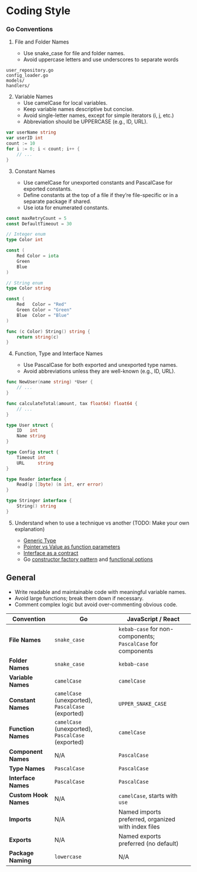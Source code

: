 # Coding Style

### Go Conventions

1. File and Folder Names

    * Use snake_case for file and folder names.
    * Avoid uppercase letters and use underscores to separate words

```
user_repository.go
config_loader.go
models/
handlers/
```

2. Variable Names
    * Use camelCase for local variables.
    * Keep variable names descriptive but concise.
    * Avoid single-letter names, except for simple iterators (i, j, etc.)
    * Abbreviation should be UPPERCASE (e.g., ID, URL).

```go
var userName string
var userID int
count := 10
for i := 0; i < count; i++ {
    // ...
}
```

3. Constant Names

    * Use camelCase for unexported constants and PascalCase for exported constants.
    * Define constants at the top of a file if they’re file-specific or in a separate package if shared.
    * Use iota for enumerated constants.

```go
const maxRetryCount = 5
const DefaultTimeout = 30

// Integer enum
type Color int

const (
    Red Color = iota
    Green
    Blue
)

// String enum
type Color string

const (
    Red   Color = "Red"
    Green Color = "Green"
    Blue  Color = "Blue"
)

func (c Color) String() string {
    return string(c)
}
```

4. Function, Type and Interface Names

    * Use PascalCase for both exported and unexported type names.
    * Avoid abbreviations unless they are well-known (e.g., ID, URL).

```go
func NewUser(name string) *User {
    // ...
}

func calculateTotal(amount, tax float64) float64 {
    // ...
}

type User struct {
    ID   int
    Name string
}

type Config struct {
    Timeout int
    URL     string
}

type Reader interface {
    Read(p []byte) (n int, err error)
}

type Stringer interface {
    String() string
}
```

5. Understand when to use a technique vs another (TODO: Make your own explanation)

    * [Generic Type](https://www.youtube.com/watch?v=WpTKqnfp5dY)
    * [Pointer vs Value as function parameters](https://www.youtube.com/watch?v=3WsEDZRif6U)
    * [Interface as a contract](https://www.youtube.com/watch?v=rH0bpx7I2Dk)
    * Go [constructor factory pattern](https://refactoring.guru/design-patterns/factory-method/go/example) and [functional options](https://www.youtube.com/watch?v=MDy7JQN5MN4)

## General

* Write readable and maintainable code with meaningful variable names.
* Avoid large functions; break them down if necessary.
* Comment complex logic but avoid over-commenting obvious code.

| **Convention**        | **Go**                                            | **JavaScript / React**                                             |
| --------------------- | ------------------------------------------------- | ------------------------------------------------------------------ |
| **File Names**        | `snake_case`                                      | `kebab-case` for non-components;<br /> `PascalCase` for components |
| **Folder Names**      | `snake_case`                                      | `kebab-case`                                                       |
| **Variable Names**    | `camelCase`                                       | `camelCase`                                                        |
| **Constant Names**    | `camelCase` (unexported), `PascalCase` (exported) | `UPPER_SNAKE_CASE`                                                 |
| **Function Names**    | `camelCase` (unexported), `PascalCase` (exported) | `camelCase`                                                        |
| **Component Names**   | N/A                                               | `PascalCase`                                                       |
| **Type Names**        | `PascalCase`                                      | `PascalCase`                                                       |
| **Interface Names**   | `PascalCase`                                      | `PascalCase`                                                       |
| **Custom Hook Names** | N/A                                               | `camelCase`, starts with `use`                                     |
| **Imports**           | N/A                                               | Named imports preferred, organized with index files                |
| **Exports**           | N/A                                               | Named exports preferred (no default)                               |
| **Package Naming**    | `lowercase`                                       | N/A                                                                |
